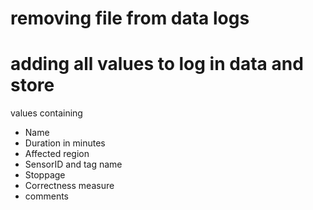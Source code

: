 # removing file from data logs

# adding all values to log in data and store

values containing
- Name
- Duration in minutes
- Affected region
- SensorID and tag name
- Stoppage
- Correctness measure
- comments